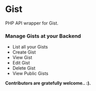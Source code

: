 # Gist
PHP API wrapper for Gist.

<h3>Manage Gists at your Backend</h3>
<ul>
    <li>List all your Gists</li>
    <li>Create Gist</li>
    <li>View Gist</li>
    <li>Edit Gist</li>
    <li>Delete Gist</li>
    <li>View Public Gists</li>
</ul>

<p><strong>Contributors are gratefully welcome.. :).</strong></p>